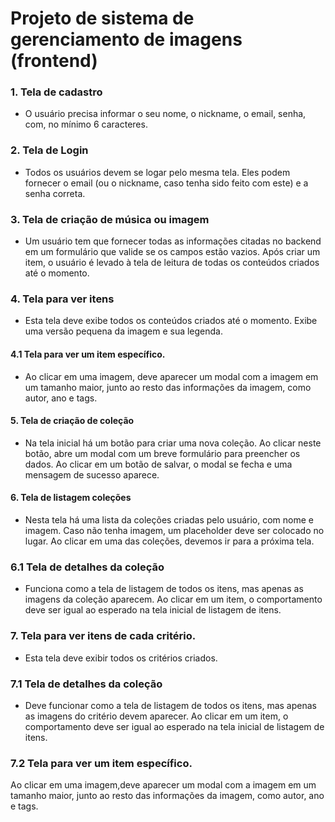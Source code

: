 # Projeto de sistema de gerenciamento de imagens (frontend)

### 1. Tela de cadastro
- O usuário precisa informar o seu nome, o nickname, o email, senha, com, no mínimo 6 caracteres. 

### 2. Tela de Login
- Todos os usuários devem se logar pelo mesma tela. Eles podem fornecer o email (ou o nickname, caso tenha sido feito com este) e a senha correta. 

### 3. Tela de criação de música ou imagem
- Um usuário tem que fornecer todas as informações citadas no backend em um formulário que valide se os campos estão vazios. Após criar um item, o usuário é levado à tela de leitura de todas os conteúdos criados até o momento.

### 4. Tela para ver itens
- Esta tela deve exibe todos os conteúdos criados até o momento. Exibe uma versão pequena da imagem e sua legenda.

#### 4.1 Tela para ver um item específico.
- Ao clicar em uma imagem, deve aparecer um modal com a imagem em um tamanho maior, junto ao resto das informações da imagem, como autor, ano e tags.

#### 5. Tela de criação de coleção
- Na tela inicial há um botão para criar uma nova coleção. Ao clicar neste botão, abre um modal com um breve formulário para preencher os dados. Ao clicar em um botão de salvar, o modal se fecha e uma mensagem de sucesso aparece.

#### 6. Tela de listagem coleções
- Nesta tela há uma lista da coleções criadas pelo usuário, com nome e imagem. Caso não tenha imagem, um placeholder deve ser colocado no lugar. Ao clicar em uma das coleções, devemos ir para a próxima tela.

### 6.1 Tela de detalhes da coleção
- Funciona como a tela de listagem de todos os itens, mas apenas as imagens da coleção aparecem. Ao clicar em um item, o comportamento deve ser igual ao esperado na tela inicial de listagem de itens.

### 7. Tela para ver itens de cada critério.
- Esta tela deve exibir todos os critérios criados.

### 7.1 Tela de detalhes da coleção
- Deve funcionar como a tela de listagem de todos os itens, mas apenas as imagens do critério devem aparecer. Ao clicar em um item, o comportamento deve ser igual ao esperado na tela inicial de listagem de itens.

### 7.2 Tela para ver um item específico.
Ao clicar em uma imagem,deve aparecer um modal com a imagem em um tamanho maior, junto ao resto das informações da imagem, como autor, ano e tags.
